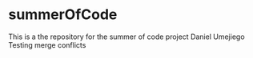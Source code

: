 # summerOfCode
This is a the repository for the summer of code project
Daniel Umejiego
Testing merge conflicts